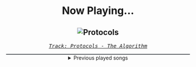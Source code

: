 <div align="center"> 
<h1>Now Playing...</h1>

![Protocols](https://i.scdn.co/image/ab67616d00001e0289c3dea44042a70dc89505bc)
--
_<samp><a href="https://open.spotify.com/track/6jh2n5f9maoVsuGa8bl7h1">Track: Protocols - The Algorithm</a></samp>_

<div style="border: 1px #4B5054 solid"></div>
<details>
  <summary>
    Previous played songs
  </summary>
  <table>
    <thead>
      <tr>
        <th>
          Artist
        </th>
        <th>
          Song
        </th>
        <th>
          Link
        </th>
      </tr>
    </thead>
    <tbody>
      <tr><td>The Algorithm</td><td>Protocols</td><td><a href="https://open.spotify.com/track/6jh2n5f9maoVsuGa8bl7h1">https://open.spotify.com/track/6jh2n5f9maoVsuGa8bl7h1</a></td></tr><tr><td>Cassetter</td><td>Till The End - Wice Remix</td><td><a href="https://open.spotify.com/track/4hjArrRIBKCc3ubbVfdZfU">https://open.spotify.com/track/4hjArrRIBKCc3ubbVfdZfU</a></td></tr><tr><td>Young Medicine</td><td>Hot Chocolate</td><td><a href="https://open.spotify.com/track/4t2k8ypLvjNaxGsli7SjnZ">https://open.spotify.com/track/4t2k8ypLvjNaxGsli7SjnZ</a></td></tr><tr><td>Essenger</td><td>Plague Doctor</td><td><a href="https://open.spotify.com/track/39uV4w1rAbweeZpUl07GID">https://open.spotify.com/track/39uV4w1rAbweeZpUl07GID</a></td></tr><tr><td>F.O.O.L</td><td>AGONIZE</td><td><a href="https://open.spotify.com/track/6vuF3LYipww2DRhRJ9s7CH">https://open.spotify.com/track/6vuF3LYipww2DRhRJ9s7CH</a></td></tr><tr><td>Fury Weekend</td><td>Black To The Future</td><td><a href="https://open.spotify.com/track/3RZZ8KnNq63Isfqo67KI4W">https://open.spotify.com/track/3RZZ8KnNq63Isfqo67KI4W</a></td></tr><tr><td>Cassetter</td><td>Slasher - Extra Terra Remix</td><td><a href="https://open.spotify.com/track/38XhaXgWUNRYghYHBk4F77">https://open.spotify.com/track/38XhaXgWUNRYghYHBk4F77</a></td></tr><tr><td>Daedric</td><td>Wretched</td><td><a href="https://open.spotify.com/track/16zSjBFHQw4UxekomJbzOn">https://open.spotify.com/track/16zSjBFHQw4UxekomJbzOn</a></td></tr><tr><td>Battlejuice</td><td>Danger</td><td><a href="https://open.spotify.com/track/3ZiJuwBLX3J5l5cHjRr4RB">https://open.spotify.com/track/3ZiJuwBLX3J5l5cHjRr4RB</a></td></tr><tr><td>Signal Void</td><td>Find You</td><td><a href="https://open.spotify.com/track/317PZHGhM7eR69gL167GfC">https://open.spotify.com/track/317PZHGhM7eR69gL167GfC</a></td></tr><tr><td>CANTERVICE</td><td>Void</td><td><a href="https://open.spotify.com/track/7nUSRi9vRKXiaHHSr841Im">https://open.spotify.com/track/7nUSRi9vRKXiaHHSr841Im</a></td></tr><tr><td>Fury Weekend</td><td>Dancing Tonight</td><td><a href="https://open.spotify.com/track/3EEUnsLj35UYzG8kONoQxC">https://open.spotify.com/track/3EEUnsLj35UYzG8kONoQxC</a></td></tr><tr><td>Soul Extract</td><td>Centigrade - Void Chapter Remix</td><td><a href="https://open.spotify.com/track/527efxLCChfTo30GvYTuTk">https://open.spotify.com/track/527efxLCChfTo30GvYTuTk</a></td></tr><tr><td>Hollywood Burns</td><td>The Abomination from Planet X</td><td><a href="https://open.spotify.com/track/3tAmwotJYD5YqWfNTtZWqy">https://open.spotify.com/track/3tAmwotJYD5YqWfNTtZWqy</a></td></tr><tr><td>3FORCE</td><td>Resistance</td><td><a href="https://open.spotify.com/track/70zSbCVwkFEe8bjCcRcYgV">https://open.spotify.com/track/70zSbCVwkFEe8bjCcRcYgV</a></td></tr><tr><td>DreamReaper</td><td>Prismtek</td><td><a href="https://open.spotify.com/track/6JJJnp0m64ZckuOFBHaK2A">https://open.spotify.com/track/6JJJnp0m64ZckuOFBHaK2A</a></td></tr><tr><td>Void Chapter</td><td>Phobia</td><td><a href="https://open.spotify.com/track/7xjX88K4f6veA1u2ro7NVJ">https://open.spotify.com/track/7xjX88K4f6veA1u2ro7NVJ</a></td></tr><tr><td>Kodeseven</td><td>Bodyselector</td><td><a href="https://open.spotify.com/track/5JUrx2NogxHcBA6VaAmzk0">https://open.spotify.com/track/5JUrx2NogxHcBA6VaAmzk0</a></td></tr><tr><td>MUZZ</td><td>New Age - Bossfight Remix</td><td><a href="https://open.spotify.com/track/5aCABFeoSwL2Ux0c1gW2QL">https://open.spotify.com/track/5aCABFeoSwL2Ux0c1gW2QL</a></td></tr><tr><td>Battlejuice</td><td>Horror Show</td><td><a href="https://open.spotify.com/track/1wTQIysZsx8XsvwTx0wE6z">https://open.spotify.com/track/1wTQIysZsx8XsvwTx0wE6z</a></td></tr>
    </tbody>
  </table>
</details>

</div>
